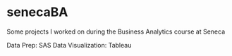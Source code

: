 # senecaBA
Some projects I worked on during the Business Analytics course at Seneca

Data Prep: SAS
Data Visualization: Tableau
